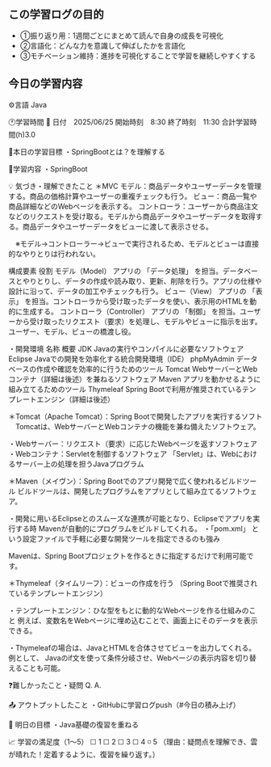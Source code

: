 ## この学習ログの目的
* ①振り返り用：1週間ごとにまとめて読んで自身の成長を可視化
* ②言語化：どんな力を意識して伸ばしたかを言語化
* ③モチベーション維持：進捗を可視化することで学習を継続しやすくする

## 今日の学習内容
⚙️言語 Java

🕐学習時間
📅 日付　2025/06/25
開始時刻　8:30
終了時刻　11:30
合計学習時間(h)3.0

🎯本日の学習目標
・SpringBootとは？を理解する

📝学習内容
・SpringBoot

💡 気づき・理解できたこと
＊MVC
  モデル：商品データやユーザーデータを管理する。商品の価格計算やユーザーの重複チェックも行う。
  ビュー：商品一覧や商品詳細などのWebページを表示する。
  コントローラ：ユーザーから商品注文などのリクエストを受け取る。モデルから商品データやユーザーデータを取得する。商品データやユーザーデータをビューに渡して表示させる。

　※モデル→コントローラー→ビューで実行されるため、モデルとビューは直接的なやりとりは行われない。

構成要素	                 役割
モデル（Model）   	       アプリの 「データ処理」 を担当。データベースとやりとりし、データの作成や読み取り、更新、削除を行う。アプリの仕様や設計に沿って、データの加工やチェックも行う。
ビュー（View）	           アプリの 「表示」 を担当。コントローラから受け取ったデータを使い、表示用のHTMLを動的に生成する。
コントローラ（Controller）	アプリの 「制御」 を担当。ユーザーから受け取ったリクエスト（要求）を処理し、モデルやビューに指示を出す。ユーザー、モデル、ビューの橋渡し役。

・開発環境
名称	        概要
JDK           Javaの実行やコンパイルに必要なソフトウェア
Eclipse       Javaでの開発を効率化する統合開発環境（IDE）
phpMyAdmin    データベースの作成や確認を効率的に行うためのツール
Tomcat        WebサーバーとWebコンテナ（詳細は後述）を兼ねるソフトウェア
Maven         アプリを動かせるように組み立てるためのツール
Thymeleaf     Spring Bootで利用が推奨されているテンプレートエンジン（詳細は後述）

＊Tomcat（Apache Tomcat）：Spring Bootで開発したアプリを実行するソフト
　Tomcatは、WebサーバーとWebコンテナの機能を兼ね備えたソフトウェア。

  ・Webサーバー：リクエスト（要求）に応じたWebページを返すソフトウェア
  ・Webコンテナ：Servletを制御するソフトウェア
            「Servlet」は、Webにおけるサーバー上の処理を担うJavaプログラム

＊Maven（メイヴン）：Spring Bootでのアプリ開発で広く使われるビルドツール
                  ビルドツールは、開発したプログラムをアプリとして組み立てるソフトウェア。

  ・開発に用いるEclipseとのスムーズな連携が可能となり、Eclipseでアプリを実行する時
    Mavenが自動的にプログラムをビルドしてくれる。
  ・「pom.xml」 という設定ファイルで手軽に必要な開発ツールを指定できるのも強み
  

Mavenは、Spring Bootプロジェクトを作るときに指定するだけで利用可能です。

＊Thymeleaf（タイムリーフ）：ビューの作成を行う
  （Spring Bootで推奨されているテンプレートエンジン）

  ・テンプレートエンジン：ひな型をもとに動的なWebページを作る仕組みのこと
                      例えば、変数名をWebページに埋め込むことで、画面上にそのデータを表示できる。

  ・Thymeleafの場合は、JavaとHTMLを合体させてビューを出力してくれる。例として、
    Javaのif文を使って条件分岐させ、Webページの表示内容を切り替えることも可能。




❓難しかったこと・疑問
Q. 
A. 

📤 アウトプットしたこと
・GitHubに学習ログpush（#今日の積み上げ）

🌱 明日の目標
・Java基礎の復習を重ねる

📈 学習の満足度（1〜5）
☐ 1 ☐ 2 ☐ 3 ☐ 4 ◽️ 5
（理由：疑問点を理解でき、雲が晴れた！定着するように、復習を繰り返す。）